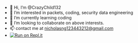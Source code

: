 - 👋 Hi, I’m @CrazyChild132
- 👀 I’m interested in packets, coding, security data engineering
- 🌱 I’m currently learning coding
- 💞️ I’m looking to collaborate on above interests. 
- 📫 contact me at nicholasng123443212@gmail.com
- [![Run on Repl.it](https://replit.com/badge/github/CrazyChild132/undefined)](https://replit.com/new/github/CrazyChild132/undefined)

<!---
CrazyChild132/CrazyChild132 is a ✨ special ✨ repository because its `README.md` (this file) appears on your GitHub profile.
You can click the Preview link to take a look at your changes.
--->
